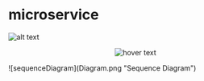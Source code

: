 # microservice
![alt text](https://github.com/Dmytruto/microservice/Diagram.png)
<p align="center">
  <img src="https://github.com/Dmytruto/microservice/Diagram.png" title="hover text">
</p>
![sequenceDiagram](Diagram.png "Sequence Diagram")
